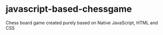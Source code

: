 # javascript-based-chessgame
Chess board game created purely based on Native JavaScript, HTML and CSS
